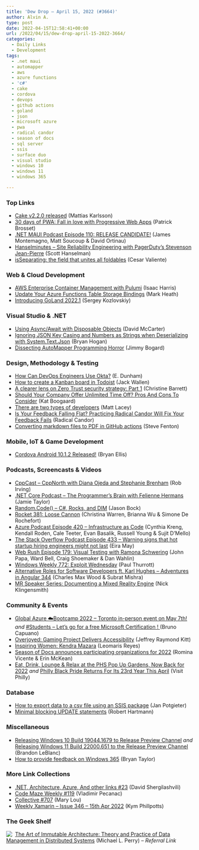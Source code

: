 ```yaml
---
title: 'Dew Drop – April 15, 2022 (#3664)'
author: Alvin A.
type: post
date: 2022-04-15T12:58:41+00:00
url: /2022/04/15/dew-drop-april-15-2022-3664/
categories:
  - Daily Links
  - Development
tags:
  - .net maui
  - automapper
  - aws
  - azure functions
  - 'c#'
  - cake
  - cordova
  - devops
  - github actions
  - goland
  - json
  - microsoft azure
  - pwa
  - radical candor
  - season of docs
  - sql server
  - ssis
  - surface duo
  - visual studio
  - windows 10
  - windows 11
  - windows 365

---
```

### <a name="top"></a>Top Links

  * <a href="https://cakebuild.net/blog/2022/04/cake-v2.2.0-released" target="_blank" rel="noopener">Cake v2.2.0 released</a> (Mattias Karlsson)
  * <a href="https://blogs.windows.com/msedgedev/2022/04/14/30-days-of-pwa-fall-in-love-with-progressive-web-apps/?WT.mc_id=WD-MVP-4025064" target="_blank" rel="noopener">30 days of PWA: Fall in love with Progressive Web Apps</a> (Patrick Brosset)
  * <a href="https://www.dotnetmauipodcast.com/110" target="_blank" rel="noopener">.NET MAUI Podcast Episode 110: RELEASE CANDIDATE!</a> (James Montemagno, Matt Soucoup & David Ortinau)
  * <a href="https://www.hanselminutes.com/836/site-reliability-engineering-with-pagerdutys-stevenson-jean-pierre" target="_blank" rel="noopener">Hanselminutes &#8211; Site Reliability Engineering with PagerDuty&#8217;s Stevenson Jean-Pierre</a> (Scott Hanselman)
  * <a href="https://devblogs.microsoft.com/surface-duo/isseparating-foldable-jetpack-window-manager/?WT.mc_id=DOP-MVP-4025064" target="_blank" rel="noopener">isSeparating: the field that unites all foldables</a> (Cesar Valiente)



### <a name="web"></a>Web & Cloud Development

  * <a href="https://www.pulumi.com/blog/aws-enterprise-container-management/" target="_blank" rel="noopener">AWS Enterprise Container Management with Pulumi</a> (Isaac Harris)
  * <a href="https://markheath.net/post/azure-functions-table-storage" target="_blank" rel="noopener">Update Your Azure Functions Table Storage Bindings</a> (Mark Heath)
  * <a href="https://blog.jetbrains.com/go/2022/04/14/introducing-goland-2022-1/" target="_blank" rel="noopener">Introducing GoLand 2022.1</a> (Sergey Kozlovskiy)



### <a name="dotnet"></a>Visual Studio & .NET

  * <a href="https://dotnettips.wordpress.com/2022/04/15/using-async-await-with-disposable-objects/" target="_blank" rel="noopener">Using Async/Await with Disposable Objects</a> (David McCarter)
  * <a href="https://nodogmablog.bryanhogan.net/2022/04/ignoring-json-key-casing-and-numbers-as-strings-when-deserializing-with-system-text-json/" target="_blank" rel="noopener">Ignoring JSON Key Casing and Numbers as Strings when Deserializing with System.Text.Json</a> (Bryan Hogan)
  * <a href="https://jimmybogard.com/dissecting-automapper-progamming-horror/" target="_blank" rel="noopener">Dissecting AutoMapper Programming Horror</a> (Jimmy Bogard)



### <a name="design"></a>Design, Methodology & Testing

  * <a href="https://developer.okta.com/blog/2022/04/14/where-okta-meets-devops" target="_blank" rel="noopener">How Can DevOps Engineers Use Okta?</a> (E. Dunham)
  * <a href="https://www.techrepublic.com/article/how-to-create-kanban-board-todoist/" target="_blank" rel="noopener">How to create a Kanban board in Todoist</a> (Jack Wallen)
  * <a href="https://www.microsoft.com/security/blog/2022/04/14/a-clearer-lens-on-zero-trust-security-strategy-part-1/" target="_blank" rel="noopener">A clearer lens on Zero Trust security strategy: Part 1</a> (Christine Barrett)
  * <a href="https://blog.trello.com/unlimited-time-off-pros-and-cons" target="_blank" rel="noopener">Should Your Company Offer Unlimited Time Off? Pros And Cons To Consider</a> (Kat Boogaard)
  * <a href="https://www.mrlacey.com/2022/04/there-are-two-types-of-developers.html" target="_blank" rel="noopener">There are two types of developers</a> (Matt Lacey)
  * <a href="https://www.radicalcandor.com/radical-candor-feedback/" target="_blank" rel="noopener">Is Your Feedback Falling Flat? Practicing Radical Candor Will Fix Your Feedback Fails</a> (Radical Candor)
  * <a href="https://www.stevefenton.co.uk/2022/04/converting-markdown-files-to-pdf-in-github-actions/" target="_blank" rel="noopener">Converting markdown files to PDF in GitHub actions</a> (Steve Fenton)



### <a name="mobile"></a>Mobile, IoT & Game Development

  * <a href="https://cordova.apache.org/announcements/2022/04/15/cordova-android-release-10.1.2.html" target="_blank" rel="noopener">Cordova Android 10.1.2 Released!</a> (Bryan Ellis)



### <a name="podcasts"></a>Podcasts, Screencasts & Videos

  * <a href="https://cppcast.libsyn.com/cppnorth-with-diana-ojeda-and-stephanie-brenham" target="_blank" rel="noopener">CppCast &#8211; CppNorth with Diana Ojeda and Stephanie Brenham</a> (Rob Irving)
  * <a href="https://dotnetcore.show/episode-96-the-programmers-brain-with-felienne-hermans/" target="_blank" rel="noopener">.NET Core Podcast &#8211; The Programmer&#8217;s Brain with Felienne Hermans</a> (Jamie Taylor)
  * <a href="http://www.youtube.com/watch?v=rPW-7ZyPZ0I" target="_blank" rel="noopener">Random.Code() &#8211; C#, Rocks, and DIM</a> (Jason Bock)
  * <a href="http://relay.fm/rocket/381" target="_blank" rel="noopener">Rocket 381: Loose Cannon</a> (Christina Warren, Brianna Wu & Simone De Rochefort)
  * <a href="http://azpodcast.azurewebsites.net/post/Episode-420-Infrastructure-as-Code" target="_blank" rel="noopener">Azure Podcast Episode 420 &#8211; Infrastructure as Code</a> (Cynthia Kreng, Kendall Roden, Cale Teeter, Evan Basalik, Russell Young & Sujit D&#8217;Mello)
  * <a href="https://stackoverflow.blog/2022/04/15/warning-signs-that-hot-startup-hiring-engineers-might-not-last-ep-433/" target="_blank" rel="noopener">The Stack Overflow Podcast Episode 433 &#8211; Warning signs that hot startup hiring engineers might not last</a> (Eira May)
  * <a href="https://www.webrush.io/episodes/episode-179-visual-testing-with-ramona-schwering" target="_blank" rel="noopener">Web Rush Episode 179: Visual Testing with Ramona Schwering</a> (John Papa, Ward Bell, Craig Shoemaker & Dan Wahlin)
  * <a href="https://www.thurrott.com/podcasts/windows-weekly/265696/windows-weekly-772-exploit-wednesday" target="_blank" rel="noopener">Windows Weekly 772: Exploit Wednesday</a> (Paul Thurrott)
  * <a href="https://adventuresinangular.com/alternative-roles-for-software-developers-ft-karl-hughes-aia-344" target="_blank" rel="noopener">Alternative Roles for Software Developers ft. Karl Hughes &#8211; Adventures in Angular 344</a> (Charles Max Wood & Subrat Mishra)
  * <a href="http://www.youtube.com/watch?v=hmMlXQcHeFo" target="_blank" rel="noopener">MR Speaker Series: Documenting a Mixed Reality Engine</a> (Nick Klingensmith)



### <a name="events"></a>Community & Events

  * <a href="https://dev.to/azure/global-azure-bootcamp-2022-toronto-in-person-event-on-may-7th-2a2g" target="_blank" rel="noopener">Global Azure ☁️Bootcamp 2022 – Toronto in-person event on May 7th!</a> _and_ <a href="https://dev.to/azure/students-lets-go-for-a-free-microsoft-certification--3npj" target="_blank" rel="noopener">#Students – Let’s go for a free Microsoft Certification ! </a> (Bruno Capuano)
  * <a href="https://techcommunity.microsoft.com/t5/microsoft-mvp-award-program-blog/overjoyed-gaming-project-delivers-accessibility/ba-p/3286331?WT.mc_id=DOP-MVP-4025064" target="_blank" rel="noopener">Overjoyed: Gaming Project Delivers Accessibility</a> (Jeffrey Raymond Kitt)
  * <a href="https://www.telerik.com/blogs/inspiring-women-kendra-mazara" target="_blank" rel="noopener">Inspiring Women: Kendra Mazara</a> (Leomaris Reyes)
  * <a href="http://opensource.googleblog.com/2022/04/season-of-docs-announces-participating-organizations-for-2022.html" target="_blank" rel="noopener">Season of Docs announces participating organizations for 2022</a> (Romina Vicente & Erin McKean)
  * <a href="https://www.visitphilly.com/things-to-do/food-drink/pennsylvania-horticultural-society-pop-up-garden/" target="_blank" rel="noopener">Eat, Drink, Lounge & Relax at the PHS Pop Up Gardens, Now Back for 2022</a> _and_ <a href="https://www.visitphilly.com/things-to-do/events/philly-black-pride/" target="_blank" rel="noopener">Philly Black Pride Returns For Its 23rd Year This April</a> (Visit Philly)



### <a name="sql"></a>Database

  * <a href="https://www.mssqltips.com/sqlservertip/7209/export-data-to-excel-from-sql-server-integration-services-package/" target="_blank" rel="noopener">How to export data to a csv file using an SSIS package</a> (Jan Potgieter)
  * <a href="https://www.sqlservercentral.com/blogs/new-youtube-channel-for-sql-beginners" target="_blank" rel="noopener">Minimal blocking UPDATE statements</a> (Robert Hartmann)



### <a name="misc"></a>Miscellaneous

  * <a href="https://blogs.windows.com/windows-insider/2022/04/14/releasing-windows-10-build-19044-1679-to-release-preview-channel/?WT.mc_id=WD-MVP-4025064" target="_blank" rel="noopener">Releasing Windows 10 Build 19044.1679 to Release Preview Channel</a> _and_ <a href="https://blogs.windows.com/windows-insider/2022/04/14/releasing-windows-11-build-22000-651-to-the-release-preview-channel/?WT.mc_id=WD-MVP-4025064" target="_blank" rel="noopener">Releasing Windows 11 Build 22000.651 to the Release Preview Channel</a> (Brandon LeBlanc)
  * <a href="https://techcommunity.microsoft.com/t5/windows-it-pro-blog/how-to-provide-feedback-on-windows-365/ba-p/3285759?WT.mc_id=DOP-MVP-4025064" target="_blank" rel="noopener">How to provide feedback on Windows 365</a> (Bryan Taylor)



### <a name="links"></a>More Link Collections

  * <a href="https://davidshergilashvili.space/2022/04/14/net-architecture-azure-and-other-links-23/" target="_blank" rel="noopener">.NET, Architecture, Azure, And other links #23</a> (David Shergilashvili)
  * <a href="https://code-maze.com/code-maze-weekly-119/" target="_blank" rel="noopener">Code Maze Weekly #119</a> (Vladimir Pecanac)
  * <a href="https://tympanus.net/codrops/collective/collective-707/" target="_blank" rel="noopener">Collective #707</a> (Mary Lou)
  * <a href="https://weeklyxamarin.com/issues/346" target="_blank" rel="noopener">Weekly Xamarin &#8211; Issue 346 &#8211; 15th Apr 2022</a> (Kym Phillpotts)



### <a name="shelf"></a>The Geek Shelf

<a href="https://www.amazon.com/dp/1484259548/?tag=amavin-20" target="_blank" rel="noopener"><img decoding="async" align="left" style="margin: 0px 4px 0px 0px; border: 0px currentcolor; border-image: none; float: left; display: inline; background-image: none;" src="https://m.media-amazon.com/images/I/41gD2TQ2WZL._SS135_.jpg" border="0" /></a>&nbsp;<a href="https://www.amazon.com/dp/1484259548/?tag=amavin-20" target="_blank" rel="noopener">The Art of Immutable Architecture: Theory and Practice of Data Management in Distributed Systems</a> (Michael L. Perry) _&#8211; Referral Link_